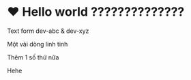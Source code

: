 # ❤️ Hello world ??????????????

Text form dev-abc & dev-xyz

Một vài dòng linh tinh

Thêm 1 số thứ nữa

Hehe

